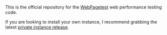 This is the official repository for the [WebPagetest](https://www.webpagetest.org"target="_blank) web performance testing code.

If you are looking to install your own instance, I recommend grabbing the latest [private instance release](https://sites.google.com/a/webpagetest.org/docs/private-instances).
